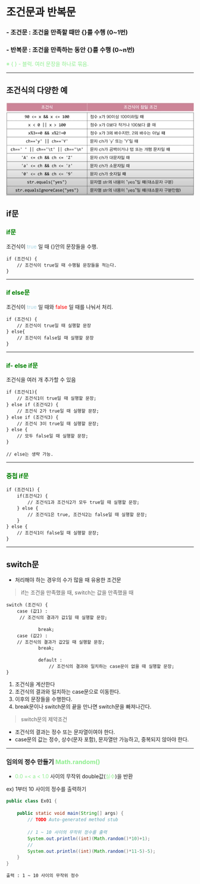 # 조건문과 반복문
### - 조건문 : 조건을 만족할 때만 {}를 수행 (0~1번)  
### - 반복문 : 조건을 만족하는 동안 {}를 수행 (0~n번)


 <span style = "color:lightgreen">※ { } - 블럭. 여러 문장을 하나로 묶음.</span>

---
## 조건식의 다양한 예
![Alt text](<조건식의 다양한 예.JPG>)



## if문


###   <span style = "color:green"> if문 </span>
조건식이 <span style = "color:lightblue"> true </span>일 때 {}안의 문장들을 수행.  

    if (조건식) {
        // 조건식이 true일 때 수행될 문장들을 적는다.
    }

---
###   <span style = "color:green"> if else문 </span>  
조건식이 <span style = "color:lightblue"> true </span>일 때와 <span style = "color:red"> false </span> 일 때를 나눠서 처리.  

    if (조건식) {
        // 조건식이 true일 때 실행할 문장
    } else{
        // 조건식이 false일 때 실행할 문장
    }

---

###    <span style = "color:green"> if- else if문 </span>  
조건식을 여러 개 추가할 수 있음

    if (조건식1){
        // 조건식1이 true일 때 실행할 문장;
    } else if (조건식2) {
        // 조건식 2가 true일 때 실행할 문장;
    } else if (조건식3) {
        // 조건식 3이 true일 때 실행할 문장;
    } else {
        // 모두 false일 때 실행할 문장;
    }  

    // else는 생략 가능.


---

###  <span style = "color:green"> 중첩 if문  </span>   



    if (조건식1) {
        if(조건식2) {
            // 조건식1과 조건식2가 모두 true일 때 실행할 문장;
        } else {
            // 조건식1은 true, 조건식2는 false일 때 실행할 문장;
        }
    } else {
        // 조건식1이 false일 때 실행할 문장;
    }
---

## switch문  
- 처리해야 하는 경우의 수가 많을 때 유용한 조건문  

> if는 조건을 만족했을 때, switch는 값을 만족했을 때  

    switch (조건식) {
        case (값1) :
         // 조건식의 결과가 값1일 때 실행할 문장;

                break;
        case (값2) : 
        // 조건식의 결과가 값2일 때 실행할 문장;
                break;

                default :
                    // 조건식의 결과와 일치하는 case문이 없을 때 실행할 문장;
    }

1. 조건식을 계산한다  
2. 조건식의 결과와 일치하는 case문으로 이동한다.  
3. 이후의 문장들을 수행한다.  
4. break문이나 switch문의 끝을 만나면 switch문을 빠져나간다.

>switch문의 제약조건  
- 조건식의 결과는 정수 또는 문자열이여야 한다.
- case문의 값는 정수, 상수(문자 포함), 문자열만 가능하고, 중복되지 않아야 한다.  


---

###  임의의 정수 만들기 <span style = "color:lightgreen"> Math.random()  </span>  
- <span style = "color:lightgreen">0.0 =< a < 1.0</span> 사이의 무작위 double값(<span style = "color:lightgreen">실수</span>)을 반환  

ex) 1부터 10 사이의 정수를 출력하기  
```java
public class Ex01 {

	public static void main(String[] args) {
		// TODO Auto-generated method stub

        // 1 ~ 10 사이의 무작위 정수를 출력
		System.out.println((int)(Math.random()*10)+1);
        // 
        System.out.println((int)(Math.random()*11-5)-5);
    }
}
```  

    출력 : 1 ~ 10 사이의 무작위 정수  









